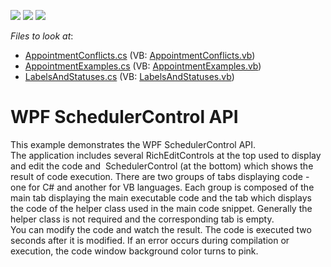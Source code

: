<!-- default badges list -->
![](https://img.shields.io/endpoint?url=https://codecentral.devexpress.com/api/v1/VersionRange/128657527/21.1.5%2B)
[![](https://img.shields.io/badge/Open_in_DevExpress_Support_Center-FF7200?style=flat-square&logo=DevExpress&logoColor=white)](https://supportcenter.devexpress.com/ticket/details/T442105)
[![](https://img.shields.io/badge/📖_How_to_use_DevExpress_Examples-e9f6fc?style=flat-square)](https://docs.devexpress.com/GeneralInformation/403183)
<!-- default badges end -->
<!-- default file list -->
*Files to look at*:

* [AppointmentConflicts.cs](./CS/SchedulerControl_WPF_API/CodeExamples/AppointmentConflicts.cs) (VB: [AppointmentConflicts.vb](./VB/SchedulerControl_WPF_API/CodeExamples/AppointmentConflicts.vb))
* [AppointmentExamples.cs](./CS/SchedulerControl_WPF_API/CodeExamples/AppointmentExamples.cs) (VB: [AppointmentExamples.vb](./VB/SchedulerControl_WPF_API/CodeExamples/AppointmentExamples.vb))
* [LabelsAndStatuses.cs](./CS/SchedulerControl_WPF_API/CodeExamples/LabelsAndStatuses.cs) (VB: [LabelsAndStatuses.vb](./VB/SchedulerControl_WPF_API/CodeExamples/LabelsAndStatuses.vb))
<!-- default file list end -->
# WPF SchedulerControl API


This example demonstrates the WPF SchedulerControl API.<br>The application includes several RichEditControls at the top used to display and edit the code and  SchedulerControl (at the bottom) which shows the result of code execution. There are two groups of tabs displaying code - one for C# and another for VB languages. Each group is composed of the main tab displaying the main executable code and the tab which displays the code of the helper class used in the main code snippet. Generally the helper class is not required and the corresponding tab is empty.<br>You can modify the code and watch the result. The code is executed two seconds after it is modified. If an error occurs during compilation or execution, the code window background color turns to pink.

<br/>



